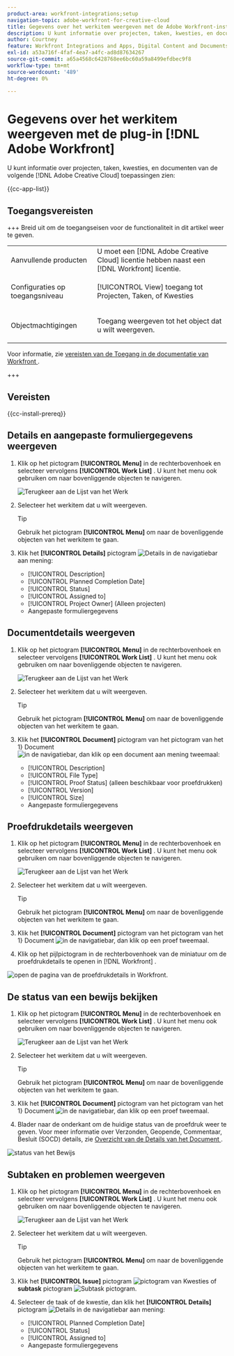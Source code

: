 ```yaml
---
product-area: workfront-integrations;setup
navigation-topic: adobe-workfront-for-creative-cloud
title: Gegevens over het werkitem weergeven met de Adobe Workfront-insteekmodule
description: U kunt informatie over projecten, taken, kwesties, en documenten van de toepassingen van Adobe Creative Cloud zien.
author: Courtney
feature: Workfront Integrations and Apps, Digital Content and Documents
exl-id: a53a716f-4faf-4ea7-a4fc-ad8d87634267
source-git-commit: a65a4568c6428768ee6bc60a59a8499efdbec9f8
workflow-type: tm+mt
source-wordcount: '489'
ht-degree: 0%

---
```


# Gegevens over het werkitem weergeven met de plug-in [!DNL Adobe Workfront]

U kunt informatie over projecten, taken, kwesties, en documenten van de volgende [!DNL Adobe Creative Cloud] toepassingen zien:

{{cc-app-list}}

## Toegangsvereisten

+++ Breid uit om de toegangseisen voor de functionaliteit in dit artikel weer te geven.

<table style="table-layout:auto"> 
 <col> 
 </col> 
 <col> 
 </col> 
 <tbody> 
  <!--<tr> 
   <td role="rowheader">[!DNL Adobe Workfront] package</td> 
   <td> <p>Any</p> </td> 
  </tr> 
  <tr data-mc-conditions=""> 
   <td role="rowheader">[!DNL Adobe Workfront] license</td> 
   <td> 
   <p>Standard</p>
   <p>Work or higher</p> </td> 
  </tr> -->
  <tr> 
   <td role="rowheader">Aanvullende producten</td> 
   <td>U moet een [!DNL Adobe Creative Cloud] licentie hebben naast een [!DNL Workfront] licentie.</td> 
  </tr> 
  <tr> 
   <td role="rowheader">Configuraties op toegangsniveau</td> 
   <td> <p>[!UICONTROL View] toegang tot Projecten, Taken, of Kwesties</p>  </td> 
  </tr> 
  <tr> 
   <td role="rowheader">Objectmachtigingen</td> 
   <td> <p>Toegang weergeven tot het object dat u wilt weergeven. </p></td> 
  </tr> 
 </tbody> 
</table>

Voor informatie, zie [ vereisten van de Toegang in de documentatie van Workfront ](/help/quicksilver/administration-and-setup/add-users/access-levels-and-object-permissions/access-level-requirements-in-documentation.md).

+++

## Vereisten

{{cc-install-prereq}}

## Details en aangepaste formuliergegevens weergeven

1. Klik op het pictogram **[!UICONTROL Menu]** in de rechterbovenhoek en selecteer vervolgens **[!UICONTROL Work List]** . U kunt het menu ook gebruiken om naar bovenliggende objecten te navigeren.

   ![ Terugkeer aan de Lijst van het Werk ](assets/go-back-to-work-list-350x314.png)

1. Selecteer het werkitem dat u wilt weergeven.

   >[!TIP]
   >
   >Gebruik het pictogram **[!UICONTROL Menu]** om naar de bovenliggende objecten van het werkitem te gaan.

1. Klik het **[!UICONTROL Details]** pictogram ![ Details ](assets/details.png) in de navigatiebar aan mening:

   * [!UICONTROL Description]
   * [!UICONTROL Planned Completion Date]
   * [!UICONTROL Status]
   * [!UICONTROL Assigned to]
   * [!UICONTROL Project Owner] (Alleen projecten)
   * Aangepaste formuliergegevens

## Documentdetails weergeven

1. Klik op het pictogram **[!UICONTROL Menu]** in de rechterbovenhoek en selecteer vervolgens **[!UICONTROL Work List]** . U kunt het menu ook gebruiken om naar bovenliggende objecten te navigeren.

   ![ Terugkeer aan de Lijst van het Werk ](assets/go-back-to-work-list-350x314.png)

1. Selecteer het werkitem dat u wilt weergeven.

   >[!TIP]
   >
   >Gebruik het pictogram **[!UICONTROL Menu]** om naar de bovenliggende objecten van het werkitem te gaan.

1. Klik het **[!UICONTROL Document]** pictogram van het pictogram van het 1} Document ![ in de navigatiebar, dan klik op een document aan mening tweemaal:](assets/documents.png)

   * [!UICONTROL Description]
   * [!UICONTROL File Type]
   * [!UICONTROL Proof Status] (alleen beschikbaar voor proefdrukken)
   * [!UICONTROL Version]
   * [!UICONTROL Size]
   * Aangepaste formuliergegevens

## Proefdrukdetails weergeven

1. Klik op het pictogram **[!UICONTROL Menu]** in de rechterbovenhoek en selecteer vervolgens **[!UICONTROL Work List]** . U kunt het menu ook gebruiken om naar bovenliggende objecten te navigeren.

   ![ Terugkeer aan de Lijst van het Werk ](assets/go-back-to-work-list-350x314.png)

1. Selecteer het werkitem dat u wilt weergeven.

   >[!TIP]
   >
   >Gebruik het pictogram **[!UICONTROL Menu]** om naar de bovenliggende objecten van het werkitem te gaan.

1. Klik het **[!UICONTROL Document]** pictogram van het pictogram van het 1} Document ![ in de navigatiebar, dan klik op een proef tweemaal.](assets/documents.png)

1. Klik op het pijlpictogram in de rechterbovenhoek van de miniatuur om de proefdrukdetails te openen in [!DNL Workfront] .

![ open de pagina van de proefdrukdetails in Workfront.](assets/go-to-proof-details.png)

## De status van een bewijs bekijken

1. Klik op het pictogram **[!UICONTROL Menu]** in de rechterbovenhoek en selecteer vervolgens **[!UICONTROL Work List]** . U kunt het menu ook gebruiken om naar bovenliggende objecten te navigeren.

   ![ Terugkeer aan de Lijst van het Werk ](assets/go-back-to-work-list-350x314.png)

1. Selecteer het werkitem dat u wilt weergeven.

   >[!TIP]
   >
   >Gebruik het pictogram **[!UICONTROL Menu]** om naar de bovenliggende objecten van het werkitem te gaan.

1. Klik het **[!UICONTROL Document]** pictogram van het pictogram van het 1} Document ![ in de navigatiebar, dan klik op een proef tweemaal.](assets/documents.png)

1. Blader naar de onderkant om de huidige status van de proefdruk weer te geven. Voor meer informatie over Verzonden, Geopende, Commentaar, Besluit (SOCD) details, zie [ Overzicht van de Details van het Document ](/help/quicksilver/documents/managing-documents/document-details-overview.md).

![ status van het Bewijs ](assets/proof-status.png)

## Subtaken en problemen weergeven

1. Klik op het pictogram **[!UICONTROL Menu]** in de rechterbovenhoek en selecteer vervolgens **[!UICONTROL Work List]** . U kunt het menu ook gebruiken om naar bovenliggende objecten te navigeren.

   ![ Terugkeer aan de Lijst van het Werk ](assets/go-back-to-work-list-350x314.png)

1. Selecteer het werkitem dat u wilt weergeven.

   >[!TIP]
   >
   >Gebruik het pictogram **[!UICONTROL Menu]** om naar de bovenliggende objecten van het werkitem te gaan.

1. Klik het **[!UICONTROL Issue]** pictogram ![ pictogram van Kwesties ](assets/issues.png) of **subtask** pictogram ![ Subtask pictogram ](assets/subtasks.png).

1. Selecteer de taak of de kwestie, dan klik het **[!UICONTROL Details]** pictogram ![ Details ](assets/details.png) in de navigatiebar aan mening:

   * [!UICONTROL Planned Completion Date]
   * [!UICONTROL Status]
   * [!UICONTROL Assigned to]
   * Aangepaste formuliergegevens
